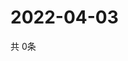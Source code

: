 # 2022-04-03
  共 0条

  <!-- BEGIN -->
  <!-- 最后更新时间Sun Apr 03 2022 06:07:20 GMT+0000 (Coordinated Universal Time) -->
  
  <!-- END -->
  
  